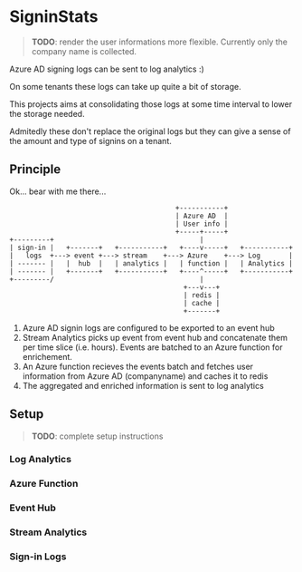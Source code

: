 # SigninStats

> **TODO**: render the user informations more flexible. Currently only the company name is collected.

Azure AD signing logs can be sent to log analytics :)

On some tenants these logs can take up quite a bit of storage. 

This projects aims at consolidating those logs at some time interval to lower the storage needed.

Admitedly these don't replace the original logs but they can give a sense of the amount and type of signins on a tenant.

## Principle

Ok... bear with me there...


```ascii
                                         +-----------+
                                         | Azure AD  |
                                         | User info |
                                         +-----+-----+
+---------+                                    |
| sign-in |   +-------+   +-----------+   +----v-----+   +-----------+
|   logs  +---> event +---> stream    +---> Azure    +---> Log       |
| ------- |   |  hub  |   | analytics |   | function |   | Analytics |
| ------- |   +-------+   +-----------+   +----^-----+   +-----------+
+---------/                                    |
                                           +---v---+
                                           | redis |
                                           | cache |
                                           +-------+
```

1. Azure AD signin logs are configured to be exported to an event hub
2. Stream Analytics picks up event from event hub and concatenate them per time slice (i.e. hours). Events are batched to an Azure function for enrichement.
3. An Azure function recieves the events batch and fetches user information from Azure AD (companyname) and caches it to redis
4. The aggregated and enriched information is sent to log analytics

## Setup

> **TODO**: complete setup instructions

### Log Analytics

### Azure Function

### Event Hub

### Stream Analytics

### Sign-in Logs